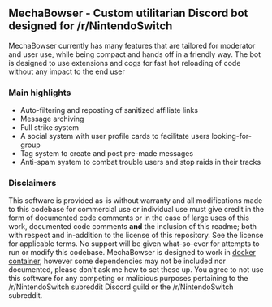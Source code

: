 ## MechaBowser - Custom utilitarian Discord bot designed for /r/NintendoSwitch
MechaBowser currently has many features that are tailored for moderator and user use, while being compact and hands off
in a friendly way. The bot is designed to use extensions and cogs for fast hot reloading of code without any impact to 
the end user

### Main highlights
* Auto-filtering and reposting of sanitized affiliate links
* Message archiving
* Full strike system
* A social system with user profile cards to facilitate users looking-for-group
* Tag system to create and post pre-made messages
* Anti-spam system to combat trouble users and stop raids in their tracks

### Disclaimers
This software is provided as-is without warranty and all modifications made to this codebase for commercial use or
individual use must give credit in the form of documented code comments or in the case of large uses of this work,
documented code comments **and** the inclusion of this readme; both with respect and in-addition to the license of this
repository. See the license for applicable terms. No support will be given what-so-ever for attempts to run or modify
this codebase. MechaBowser is designed to work in [docker container][1], however some dependencies may not be included
nor documented, please don't ask me how to set these up. You agree to not use this software for any competing or
malicious purposes pertaining to the /r/NintendoSwitch subreddit Discord guild or the /r/NintendoSwitch subreddit.

[1]: https://github.com/rNintendoSwitch/MechaDocker
